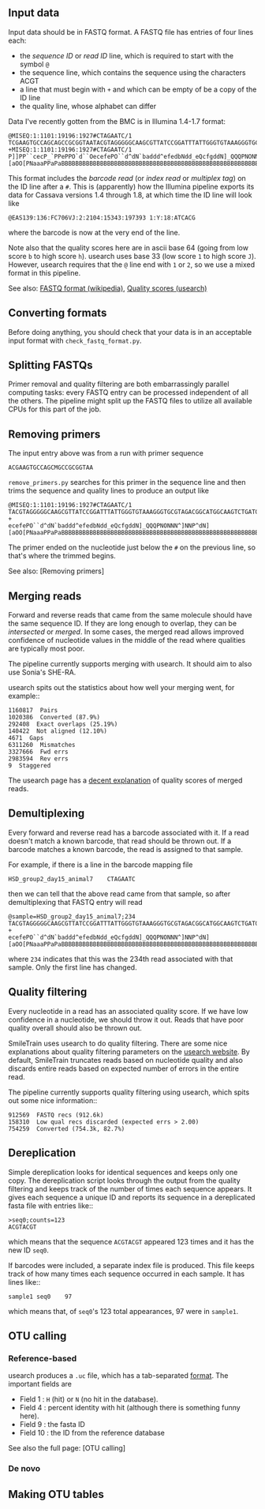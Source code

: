 ## Input data

Input data should be in FASTQ format. A FASTQ file has entries of four lines each:
* the *sequence ID* or *read ID* line, which is required to start with the symbol `@`
* the sequence line, which contains the sequence using the characters ACGT
* a line that must begin with `+` and which can be empty of be a copy of the ID line
* the quality line, whose alphabet can differ

Data I've recently gotten from the BMC is in Illumina 1.4-1.7 format:

	@MISEQ:1:1101:19196:1927#CTAGAATC/1
	TCGAAGTGCCAGCAGCCGCGGTAATACGTAGGGGGCAAGCGTTATCCGGATTTATTGGGTGTAAAGGGTGCGTAGACGGCATGGCAAGTCTGATGTGAAAACCCGCGGCTCAACCCCGGCACTGCATTGCATCCTGCCAGCCTTGAGTGCCGGTGTGGCAAGTGGAATTCCTTGTGTACCGGTGAAATGCGTACATTTCCCGAGGAACTCCAGTTCCGAAGCCGGCTTCCTGCACGATCTCTGACGTTCT
	+MISEQ:1:1101:19196:1927#CTAGAATC/1
	P]]PP``cecP_`PPePPO`d``OecefePO``d^dN`baddd^efedbNdd_eQcfgddN]_QQQPNONNN^]NNP^dN][aOO[PNaaaPPaPaBBBBBBBBBBBBBBBBBBBBBBBBBBBBBBBBBBBBBBBBBBBBBBBBBBBBBBBBBBBBBBBBBBBBBBBBBBBBBBBBBBBBBBBBBBBBBBBBBBBBBBBBBBBBBBBBBBBBBBBBBBBBBBBBBBBBBBBBBBBBBBBBBBBBBBBBBB

This format includes the *barcode read* (or *index read* or *multiplex tag*) on the ID line after a `#`. This is (apparently) how the Illumina pipeline exports its data for Cassava versions 1.4 through 1.8, at which time the ID line will look like

	@EAS139:136:FC706VJ:2:2104:15343:197393 1:Y:18:ATCACG

where the barcode is now at the very end of the line.

Note also that the quality scores here are in ascii base 64 (going from low score `b` to high score `h`). usearch uses base 33 (low score `1` to high score `J`). However, usearch requires that the `@` line end with `1` or `2`, so we use a mixed format in this pipeline.

See also: [FASTQ format (wikipedia)](http://en.wikipedia.org/wiki/FASTQ_format), [Quality scores (usearch)](http://www.drive5.com/usearch/manual/quality_score.html)

## Converting formats

Before doing anything, you should check that your data is in an acceptable input format with `check_fastq_format.py`.


## Splitting FASTQs
Primer removal and quality filtering are both embarrassingly parallel computing tasks: every FASTQ entry can be processed independent of all the others. The pipeline might split up the FASTQ files to utilize all available CPUs for this part of the job.

## Removing primers
The input entry above was from a run with primer sequence

	ACGAAGTGCCAGCMGCCGCGGTAA

`remove_primers.py` searches for this primer in the sequence line and then trims the sequence and quality lines to produce an output like

	@MISEQ:1:1101:19196:1927#CTAGAATC/1
	TACGTAGGGGGCAAGCGTTATCCGGATTTATTGGGTGTAAAGGGTGCGTAGACGGCATGGCAAGTCTGATGTGAAAACCCGCGGCTCAACCCCGGCACTGCATTGCATCCTGCCAGCCTTGAGTGCCGGTGTGGCAAGTGGAATTCCTTGTGTACCGGTGAAATGCGTACATTTCCCGAGGAACTCCAGTTCCGAAGCCGGCTTCCTGCACGATCTCTGACGTTCT
	+
	ecefePO``d^dN`baddd^efedbNdd_eQcfgddN]_QQQPNONNN^]NNP^dN][aOO[PNaaaPPaPaBBBBBBBBBBBBBBBBBBBBBBBBBBBBBBBBBBBBBBBBBBBBBBBBBBBBBBBBBBBBBBBBBBBBBBBBBBBBBBBBBBBBBBBBBBBBBBBBBBBBBBBBBBBBBBBBBBBBBBBBBBBBBBBBBBBBBBBBBBBBBBBBBBBBBBBBBB

The primer ended on the nucleotide just below the ``#`` on the previous line, so that's where the trimmed begins.

See also: [Removing primers]

## Merging reads

Forward and reverse reads that came from the same molecule should have the same sequence ID. If they are long enough to overlap, they can be *intersected* or *merged*. In some cases, the merged read allows improved confidence of nucleotide values in the middle of the read where qualities are typically most poor.

The pipeline currently supports merging with usearch. It should aim to also use Sonia's SHE-RA.

usearch spits out the statistics about how well your merging went, for example::

    1160817  Pairs                                    
    1020386  Converted (87.9%)
    292408  Exact overlaps (25.19%)
    140422  Not aligned (12.10%)
    4671  Gaps
    6311260  Mismatches
    3327666  Fwd errs
    2983594  Rev errs
    9  Staggered

The usearch page has a [decent explanation](http://www.drive5.com/usearch/manual/merge_pair.html) of quality scores of merged reads.

## Demultiplexing
Every forward and reverse read has a barcode associated with it. If a read doesn't match a known barcode, that read should be thrown out. If a barcode matches a known barcode, the read is assigned to that sample.

For example, if there is a line in the barcode mapping file

	HSD_group2_day15_animal7	CTAGAATC

then we can tell that the above read came from that sample, so after demultiplexing that FASTQ entry will read

	@sample=HSD_group2_day15_animal7;234
	TACGTAGGGGGCAAGCGTTATCCGGATTTATTGGGTGTAAAGGGTGCGTAGACGGCATGGCAAGTCTGATGTGAAAACCCGCGGCTCAACCCCGGCACTGCATTGCATCCTGCCAGCCTTGAGTGCCGGTGTGGCAAGTGGAATTCCTTGTGTACCGGTGAAATGCGTACATTTCCCGAGGAACTCCAGTTCCGAAGCCGGCTTCCTGCACGATCTCTGACGTTCT
	+
	ecefePO``d^dN`baddd^efedbNdd_eQcfgddN]_QQQPNONNN^]NNP^dN][aOO[PNaaaPPaPaBBBBBBBBBBBBBBBBBBBBBBBBBBBBBBBBBBBBBBBBBBBBBBBBBBBBBBBBBBBBBBBBBBBBBBBBBBBBBBBBBBBBBBBBBBBBBBBBBBBBBBBBBBBBBBBBBBBBBBBBBBBBBBBBBBBBBBBBBBBBBBBBBBBBBBBBBB

where ``234`` indicates that this was the 234th read associated with that sample. Only the first line has changed.

## Quality filtering
Every nucleotide in a read has an associated quality score. If we have low confidence in a nucleotide, we should throw it out. Reads that have poor quality overall should also be thrown out.

SmileTrain uses usearch to do quality filtering. There are some nice explanations about quality filtering parameters on the [usearch website](http://www.drive5.com/usearch/manual/fastq_filter.html). By default, SmileTrain truncates reads based on nucleotide quality and also discards entire reads based on expected number of errors in the entire read.

The pipeline currently supports quality filtering using usearch, which spits out some nice information::

    912569  FASTQ recs (912.6k)                                      
    158310  Low qual recs discarded (expected errs > 2.00)
    754259  Converted (754.3k, 82.7%) 

## Dereplication
Simple dereplication looks for identical sequences and keeps only one copy. The dereplication script looks through the output from the quality filtering and keeps track of the number of times each sequence appears. It gives each sequence a unique ID and reports its sequence in a dereplicated fasta file with entries like::

    >seq0;counts=123
    ACGTACGT
    
which means that the sequence ``ACGTACGT`` appeared 123 times and it has the new ID ``seq0``.

If barcodes were included, a separate index file is produced. This file keeps track of how many times each sequence occurred in each sample. It has lines like::

    sample1 seq0    97
    
which means that, of ``seq0``'s 123 total appearances, 97 were in ``sample1``.

## OTU calling
### Reference-based
usearch produces a ``.uc`` file, which has a tab-separated [format](http://www.drive5.com/usearch/manual/ucout.html). The important fields are

* Field 1 : ``H`` (hit) or ``N`` (no hit in the database).
* Field 4 : percent identity with hit (although there is something funny here).
* Field 9 : the fasta ID
* Field 10 : the ID from the reference database

See also the full page: [OTU calling]

### De novo

## Making OTU tables